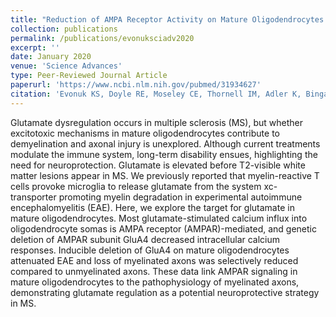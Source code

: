 ```yaml
---
title: "Reduction of AMPA Receptor Activity on Mature Oligodendrocytes Attenuates Loss of Myelinated Axons in Autoimmune Neuroinflammation."
collection: publications
permalink: /publications/evonuksciadv2020
excerpt: ''
date: January 2020
venue: 'Science Advances'
type: Peer-Reviewed Journal Article
paperurl: 'https://www.ncbi.nlm.nih.gov/pubmed/31934627'
citation: 'Evonuk KS, Doyle RE, Moseley CE, Thornell IM, Adler K, Bingaman AM, Bevensee MO, Weaver CT, Min B, DeSilva TM. (2020) Reduction of AMPA receptor activity on mature oligodendrocytes attenuates loss of myelinated axons in autoimmune neuroinflammation. <i>Sci Adv</i> 6(2): eaax5936. <a href="https://doi.org/10.1126/sciadv.aax5936" target="_blank">https://doi.org/10.1126/sciadv.aax5936</a>'
---
```

Glutamate dysregulation occurs in multiple sclerosis (MS), but whether excitotoxic mechanisms in mature oligodendrocytes contribute to demyelination and axonal injury is unexplored. Although current treatments modulate the immune system, long-term disability ensues, highlighting the need for neuroprotection. Glutamate is elevated before T2-visible white matter lesions appear in MS. We previously reported that myelin-reactive T cells provoke microglia to release glutamate from the system xc- transporter promoting myelin degradation in experimental autoimmune encephalomyelitis (EAE). Here, we explore the target for glutamate in mature oligodendrocytes. Most glutamate-stimulated calcium influx into oligodendrocyte somas is AMPA receptor (AMPAR)-mediated, and genetic deletion of AMPAR subunit GluA4 decreased intracellular calcium responses. Inducible deletion of GluA4 on mature oligodendrocytes attenuated EAE and loss of myelinated axons was selectively reduced compared to unmyelinated axons. These data link AMPAR signaling in mature oligodendrocytes to the pathophysiology of myelinated axons, demonstrating glutamate regulation as a potential neuroprotective strategy in MS.
